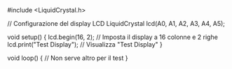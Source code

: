 #include <LiquidCrystal.h>

// Configurazione del display LCD
LiquidCrystal lcd(A0, A1, A2, A3, A4, A5);

void setup() {
  lcd.begin(16, 2); // Imposta il display a 16 colonne e 2 righe
  lcd.print("Test Display"); // Visualizza "Test Display"
}

void loop() {
  // Non serve altro per il test
}